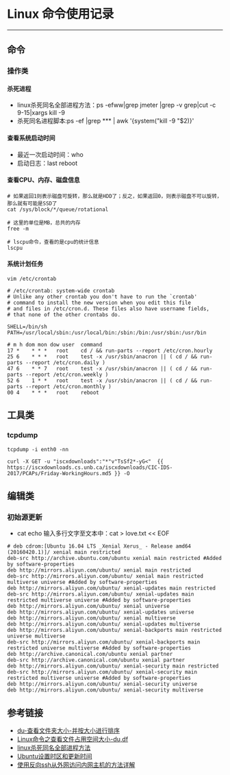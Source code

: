 # Linux 命令使用记录
***
## 命令
### 操作类
#### 杀死进程
- linux杀死同名全部进程方法：ps -efww|grep jmeter |grep -v grep|cut -c 9-15|xargs kill -9
- 杀死同名进程脚本:ps -ef |grep *** | awk '{system("kill -9 "$2)}'

#### 查看系统启动时间
- 最近一次启动时间：who
- 启动日志：last reboot

#### 查看CPU、内存、磁盘信息
```
# 如果返回1则表示磁盘可旋转，那么就是HDD了；反之，如果返回0，则表示磁盘不可以旋转，那么就有可能是SSD了
cat /sys/block/*/queue/rotational

# 这里的单位是MB，总共的内存
free -m

# lscpu命令，查看的是cpu的统计信息
lscpu
```

#### 系统计划任务
```
vim /etc/crontab

# /etc/crontab: system-wide crontab
# Unlike any other crontab you don't have to run the `crontab'
# command to install the new version when you edit this file
# and files in /etc/cron.d. These files also have username fields,
# that none of the other crontabs do.

SHELL=/bin/sh
PATH=/usr/local/sbin:/usr/local/bin:/sbin:/bin:/usr/sbin:/usr/bin

# m h dom mon dow user  command
17 *    * * *   root    cd / && run-parts --report /etc/cron.hourly
25 6    * * *   root    test -x /usr/sbin/anacron || ( cd / && run-parts --report /etc/cron.daily )
47 6    * * 7   root    test -x /usr/sbin/anacron || ( cd / && run-parts --report /etc/cron.weekly )
52 6    1 * *   root    test -x /usr/sbin/anacron || ( cd / && run-parts --report /etc/cron.monthly )
00 4    * * *   root    reboot
```

## 工具类
### tcpdump
```
tcpdump -i enth0 -nn

curl -X GET -u "iscxdownloads":"*"v"TsSf2*-yG<"  {{ https://iscxdownloads.cs.unb.ca/iscxdownloads/CIC-IDS-2017/PCAPs/Friday-WorkingHours.md5 }} -O
```

## 编辑类
### 初始源更新
- cat echo 输入多行文字至文本中：cat > love.txt << EOF
```
# deb cdrom:[Ubuntu 16.04 LTS _Xenial Xerus_ - Release amd64 (20160420.1)]/ xenial main restricted
deb-src http://archive.ubuntu.com/ubuntu xenial main restricted #Added by software-properties
deb http://mirrors.aliyun.com/ubuntu/ xenial main restricted
deb-src http://mirrors.aliyun.com/ubuntu/ xenial main restricted multiverse universe #Added by software-properties
deb http://mirrors.aliyun.com/ubuntu/ xenial-updates main restricted
deb-src http://mirrors.aliyun.com/ubuntu/ xenial-updates main restricted multiverse universe #Added by software-properties
deb http://mirrors.aliyun.com/ubuntu/ xenial universe
deb http://mirrors.aliyun.com/ubuntu/ xenial-updates universe
deb http://mirrors.aliyun.com/ubuntu/ xenial multiverse
deb http://mirrors.aliyun.com/ubuntu/ xenial-updates multiverse
deb http://mirrors.aliyun.com/ubuntu/ xenial-backports main restricted universe multiverse
deb-src http://mirrors.aliyun.com/ubuntu/ xenial-backports main restricted universe multiverse #Added by software-properties
deb http://archive.canonical.com/ubuntu xenial partner
deb-src http://archive.canonical.com/ubuntu xenial partner
deb http://mirrors.aliyun.com/ubuntu/ xenial-security main restricted
deb-src http://mirrors.aliyun.com/ubuntu/ xenial-security main restricted multiverse universe #Added by software-properties
deb http://mirrors.aliyun.com/ubuntu/ xenial-security universe
deb http://mirrors.aliyun.com/ubuntu/ xenial-security multiverse
```

## 参考链接
- [du-查看文件夹大小-并按大小进行排序](https://blog.csdn.net/jiaobuchong/article/details/50272761)
- [Linux命令之查看文件占用空间大小-du,df](https://blog.csdn.net/wangjunjun2008/article/details/19840671)
- [linux杀死同名全部进程方法](https://blog.csdn.net/hqzxsc2006/article/details/54614589)
- [Ubuntu设置时区和更新时间](https://blog.csdn.net/qq_20480611/article/details/50325653)
- [使用反向ssh从外网访问内网主机的方法详解](https://www.jb51.net/article/112524.htm)
